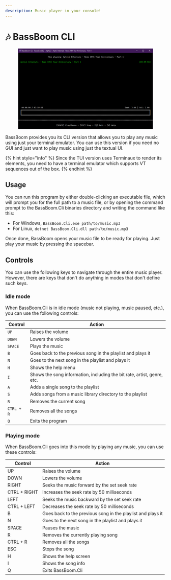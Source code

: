 ```yaml
---
description: Music player in your console!
---
```


# 🎶 BassBoom CLI

<figure><img src="../../.gitbook/assets/BB.Cli.png" alt=""><figcaption></figcaption></figure>

BassBoom provides you its CLI version that allows you to play any music using just your terminal emulator. You can use this version if you need no GUI and just want to play music using just the textual UI.

{% hint style="info" %}
Since the TUI version uses Terminaux to render its elements, you need to have a terminal emulator which supports VT sequences out of the box.
{% endhint %}

## Usage

You can run this program by either double-clicking an executable file, which will prompt you for the full path to a music file, or by opening the command prompt to the BassBoom.Cli binaries directory and writing the command like this:

* For Windows, `BassBoom.Cli.exe path/to/music.mp3`
* For Linux, `dotnet BassBoom.Cli.dll path/to/music.mp3`

Once done, BassBoom opens your music file to be ready for playing. Just play your music by pressing the spacebar.

## Controls

You can use the following keys to navigate through the entire music player. However, there are keys that don't do anything in modes that don't define such keys.

### Idle mode

When BassBoom.Cli is in idle mode (music not playing, music paused, etc.), you can use the following controls:

| Control    | Action                                                                  |
| ---------- | ----------------------------------------------------------------------- |
| `UP`       | Raises the volume                                                       |
| `DOWN`     | Lowers the volume                                                       |
| `SPACE`    | Plays the music                                                         |
| `B`        | Goes back to the previous song in the playlist and plays it             |
| `N`        | Goes to the next song in the playlist and plays it                      |
| `H`        | Shows the help menu                                                     |
| `I`        | Shows the song information, including the bit rate, artist, genre, etc. |
| `A`        | Adds a single song to the playlist                                      |
| `S`        | Adds songs from a music library directory to the playlist               |
| `R`        | Removes the current song                                                |
| `CTRL + R` | Removes all the songs                                                   |
| `Q`        | Exits the program                                                       |

### Playing mode

When BassBoom.Cli goes into this mode by playing any music, you can use these controls:

| Control      | Action                                                      |
| ------------ | ----------------------------------------------------------- |
| UP           | Raises the volume                                           |
| DOWN         | Lowers the volume                                           |
| RIGHT        | Seeks the music forward by the set seek rate                |
| CTRL + RIGHT | Increases the seek rate by 50 milliseconds                  |
| LEFT         | Seeks the music backward by the set seek rate               |
| CTRL + LEFT  | Decreases the seek rate by 50 milliseconds                  |
| B            | Goes back to the previous song in the playlist and plays it |
| N            | Goes to the next song in the playlist and plays it          |
| SPACE        | Pauses the music                                            |
| R            | Removes the currently playing song                          |
| CTRL + R     | Removes all the songs                                       |
| ESC          | Stops the song                                              |
| H            | Shows the help screen                                       |
| I            | Shows the song info                                         |
| Q            | Exits BassBoom.Cli                                          |
